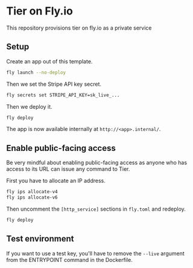 # Tier on Fly.io

This repository provisions tier on fly.io as a private service

## Setup

Create an app out of this template.

```sh
fly launch --no-deploy
```

Then we set the Stripe API key secret.

```sh
fly secrets set STRIPE_API_KEY=sk_live_...
```

Then we deploy it.

```sh
fly deploy
```

The app is now available internally at `http://<app>.internal/`.

## Enable public-facing access

Be very mindful about enabling public-facing access as anyone who has access to its URL can issue any command to Tier.

First you have to allocate an IP address.

```sh
fly ips allocate-v4
fly ips allocate-v6
```

Then uncomment the `[http_service]` sections in `fly.toml` and redeploy.

```sh
fly deploy
```

## Test environment

If you want to use a test key, you'll have to remove the `--live` argument from the ENTRYPOINT command in the Dockerfile.
